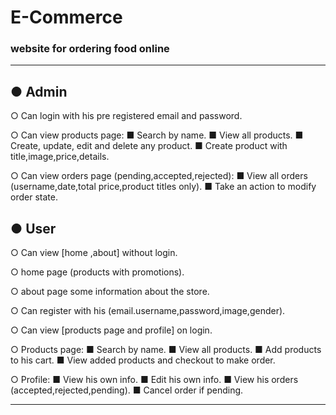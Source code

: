 # E-Commerce
### website for ordering food online
----------------------------------------
## ● Admin
   ○ Can login with his pre registered email and password.
   
   ○ Can view products page:
         ■ Search by name.
         ■ View all products.
         ■ Create, update, edit and delete any product.
         ■ Create product with title,image,price,details.
         
   ○ Can view orders page (pending,accepted,rejected):
         ■ View all orders (username,date,total price,product titles only).
         ■ Take an action to modify order state.
         
## ● User
   ○ Can view [home ,about] without login.
   
   ○ home page (products with promotions).
   
   ○ about page some information about the store.
   
   ○ Can register with his (email.username,password,image,gender).
   
   ○ Can view [products page and profile] on login.
   
   ○ Products page:
         ■ Search by name.
         ■ View all products.
         ■ Add products to his cart.
         ■ View added products and checkout to make order.
         
   ○ Profile:
         ■ View his own info.
         ■ Edit his own info.
         ■ View his orders (accepted,rejected,pending).
         ■ Cancel order if pending.

----------------------------------------
